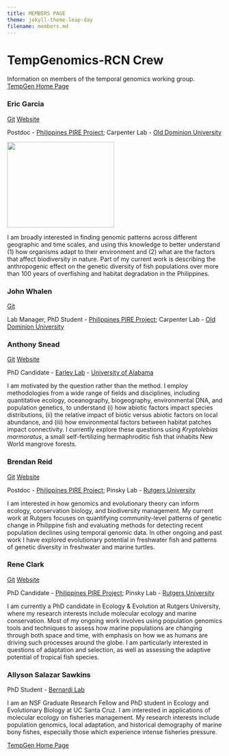 ```yaml
---
title: MEMBERS PAGE
theme: jekyll-theme-leap-day
filename: members.md
---
```


# TempGenomics-RCN Crew 

Information on members of the temporal genomics working group. [TempGen Home Page](https://tempgenomics-rcn.github.io/website/)

### Eric Garcia
[Git](https://github.com/ericgarciaresearch) [Website](https://ericgarciaphd.wordpress.com/)

Postdoc - [Philippines PIRE Project](https://sites.wp.odu.edu/PIRE/); Carpenter Lab - [Old Dominion University](https://www.odu.edu/directory/people/k/kcarpent)



<img src="https://user-images.githubusercontent.com/40210956/109213373-7f48e380-777e-11eb-892e-0a5bceb58b8a.jpg" height="200" width="250"> 

I am broadly interested in finding genomic patterns across different geographic and time scales, and using this knowledge to better understand (1) how organisms adapt to their environment and (2) what are the factors that affect biodiversity in nature. Part of my current work is describing the anthropogenic effect on the genetic diversity of fish populations over more than 100 years of overfishing and habitat degradation in the Philippines.

### John Whalen
[Git](https://github.com/whalenjc)

Lab Manager, PhD Student - [Philippines PIRE Project](https://sites.wp.odu.edu/PIRE/); Carpenter Lab - [Old Dominion University](https://www.odu.edu/directory/people/k/kcarpent)

### Anthony Snead
[Git](https://github.com/anthonysnead) [Website](https://anthony-snead.com/)

PhD Candidate - [Earley Lab](https://rlearley.people.ua.edu/) - [University of Alabama](https://bsc.ua.edu/)

I am motivated by the question rather than the method. I employ methodologies from a wide range of fields and disciplines, including quantitative ecology, oceanography, biogeography, environmental DNA, and population genetics, to understand (i) how abiotic factors impact species distributions, (ii) the relative impact of biotic versus abiotic factors on local abundance, and (iii) how environmental factors between habitat patches impact connectivity. I currently explore these questions using _Kryptolebias marmoratus_, a small self-fertilizing hermaphroditic fish that inhabits New World mangrove forests.

### Brendan Reid
[Git](https://github.com/nerdbrained) [Website](https://nerdbrained.wixsite.com/home)

Postdoc - [Philippines PIRE Project](https://sites.wp.odu.edu/PIRE/); Pinsky Lab - [Rutgers University](https://pinsky.marine.rutgers.edu/)

I am interested in how genomics and evolutionary theory can inform ecology, conservation biology, and biodiversity management. My current work at Rutgers focuses on quantifying community-level patterns of genetic change in Philippine fish and evaluating methods for detecting recent population declines using temporal genomic data. In other ongoing and past work I have explored evolutionary potential in freshwater fish and patterns of genetic diversity in freshwater and marine turtles.

### Rene Clark
[Git](https://github.com/rclark848) [Website](https://www.clark-ecology.com/)

PhD Candidate - [Philippines PIRE Project](https://sites.wp.odu.edu/PIRE/); Pinsky Lab - [Rutgers University](https://pinsky.marine.rutgers.edu/)

I am currently a PhD candidate in Ecology & Evolution at Rutgers University, where my research interests include molecular ecology and marine conservation. Most of my ongoing work involves using population genomics tools and techniques to assess how marine populations are changing through both space and time, with emphasis on how we as humans are driving such processes around the globe. I am particularly interested in questions of adaptation and selection, as well as assessing the adaptive potential of tropical fish species.

### Allyson Salazar Sawkins

PhD Student - [Bernardi Lab](https://bernardi.eeb.ucsc.edu/)

I am an NSF Graduate Research Fellow and PhD student in Ecology and Evolutionary Biology at UC Santa Cruz. I am interested in applications of molecular ecology on fisheries management. My research interests include population genomics, local adaptation, and historical demography of marine bony fishes, especially those which experience intense fisheries pressure.

[TempGen Home Page](https://tempgenomics-rcn.github.io/website/)
